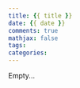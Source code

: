 ```yaml
---
title: {{ title }}
date: {{ date }}
comments: true
mathjax: false
tags:
categories:
---
```


Empty...

<!-- more -->
